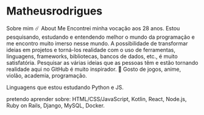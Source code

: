 # Matheusrodrigues
Sobre mim
☄️ About Me
Encontrei minha vocação aos 28 anos. Estou pesquisando, estudando e entendendo melhor o mundo da programação e me encontro muito imerso nesse mundo. A possibilidade de transformar ideias em projetos e torná-los realidade com o uso de ferramentas, linguagens, frameworks, bibliotecas, bancos de dados, etc., é muito satisfatória. Pesquisar as várias ideias que as pessoas têm e estão tornando realidade aqui no GitHub é muito inspirador.
💌 Gosto de jogos, anime, violão, academia, programação.

Linguagens que estou estudando
Python e JS.

pretendo aprender sobre:
HTML/CSS/JavaScript, Kotlin, React, Node.js, Ruby on Rails, Django, MySQL, Docker.
